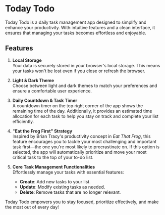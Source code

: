 # Today Todo

Today Todo is a daily task management app designed to simplify and enhance your productivity. With intuitive features and a clean interface, it ensures that managing your tasks becomes effortless and enjoyable.

## Features

1. **Local Storage**  
   Your data is securely stored in your browser's local storage. This means your tasks won't be lost even if you close or refresh the browser.

2. **Light & Dark Theme**  
   Choose between light and dark themes to match your preferences and ensure a comfortable user experience.

3. **Daily Countdown & Task Timer**  
   A countdown timer on the top right corner of the app shows the remaining time of the day. Additionally, it provides an estimated time allocation for each task to help you stay on track and complete your list efficiently.

4. **"Eat the Frog First" Strategy**  
   Inspired by Brian Tracy's productivity concept in _Eat That Frog_, this feature encourages you to tackle your most challenging and important task first—the one you're most likely to procrastinate on. If this option is selected, the app will automatically prioritize and move your most critical task to the top of your to-do list.

5. **Core Task Management Functionalities**  
   Effortlessly manage your tasks with essential features:
   - **Create**: Add new tasks to your list.
   - **Update**: Modify existing tasks as needed.
   - **Delete**: Remove tasks that are no longer relevant.

Today Todo empowers you to stay focused, prioritize effectively, and make the most out of every day!
